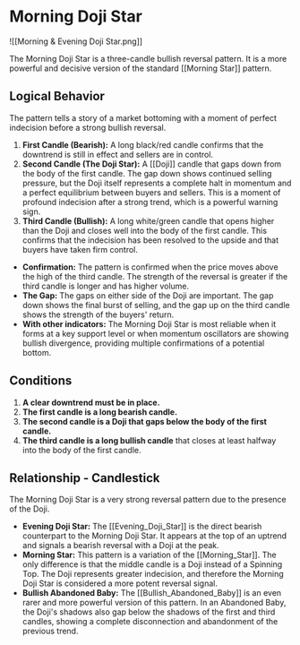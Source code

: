 # Morning Doji Star

![[Morning & Evening Doji Star.png]]

The Morning Doji Star is a three-candle bullish reversal pattern. It is a more powerful and decisive version of the standard [[Morning Star]] pattern.

## Logical Behavior

The pattern tells a story of a market bottoming with a moment of perfect indecision before a strong bullish reversal.

1.  **First Candle (Bearish):** A long black/red candle confirms that the downtrend is still in effect and sellers are in control.
2.  **Second Candle (The Doji Star):** A [[Doji]] candle that gaps down from the body of the first candle. The gap down shows continued selling pressure, but the Doji itself represents a complete halt in momentum and a perfect equilibrium between buyers and sellers. This is a moment of profound indecision after a strong trend, which is a powerful warning sign.
3.  **Third Candle (Bullish):** A long white/green candle that opens higher than the Doji and closes well into the body of the first candle. This confirms that the indecision has been resolved to the upside and that buyers have taken firm control.

- **Confirmation:** The pattern is confirmed when the price moves above the high of the third candle. The strength of the reversal is greater if the third candle is longer and has higher volume.
- **The Gap:** The gaps on either side of the Doji are important. The gap down shows the final burst of selling, and the gap up on the third candle shows the strength of the buyers' return.
- **With other indicators:** The Morning Doji Star is most reliable when it forms at a key support level or when momentum oscillators are showing bullish divergence, providing multiple confirmations of a potential bottom.

## Conditions

1.  **A clear downtrend must be in place.**
2.  **The first candle is a long bearish candle.**
3.  **The second candle is a Doji that gaps below the body of the first candle.**
4.  **The third candle is a long bullish candle** that closes at least halfway into the body of the first candle.

## Relationship - Candlestick

The Morning Doji Star is a very strong reversal pattern due to the presence of the Doji.

- **Evening Doji Star:** The [[Evening_Doji_Star]] is the direct bearish counterpart to the Morning Doji Star. It appears at the top of an uptrend and signals a bearish reversal with a Doji at the peak.
- **Morning Star:** This pattern is a variation of the [[Morning_Star]]. The only difference is that the middle candle is a Doji instead of a Spinning Top. The Doji represents greater indecision, and therefore the Morning Doji Star is considered a more potent reversal signal.
- **Bullish Abandoned Baby:** The [[Bullish_Abandoned_Baby]] is an even rarer and more powerful version of this pattern. In an Abandoned Baby, the Doji's shadows also gap below the shadows of the first and third candles, showing a complete disconnection and abandonment of the previous trend.
